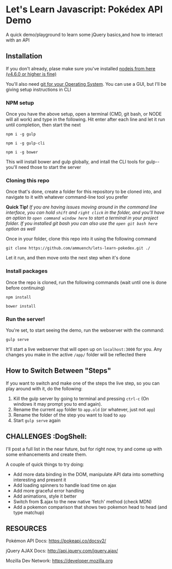 # Let's Learn Javascript: Pokédex API Demo
A quick demo/playground to learn some jQuery basics,and how to interact with an API

## Installation

If you don't already, plase make sure you've installed [nodejs from here (v4.6.0 or higher is fine)](https://nodejs.org/en/)

You'll also need [git for your Operating System](https://git-scm.com/download/).  You can use a GUI, but I'll be giving setup instructions in CLI

### NPM setup

Once you have the above setup, open a terminal (CMD, git bash, or NODE will all work) and type in the following.  Hit enter after each line and let it run until completion, then start the next

`npm i -g gulp`

`npm i -g gulp-cli`

`npm i -g bower`

This will install bower and gulp globally, and intall the CLI tools for gulp--you'll need those to start the server

### Cloning this repo

Once that's done, create a folder for this repository to be cloned into, and navigate to it with whatever command-line tool you prefer

**Quick Tip!** *If you are having issues moving around in the command line interface, you can hold `shift` and `right click` in the folder, and you'll have an option to `open command window here` to start a terminal in your project folder.  If you installed git bash you can also use the `open git bash here` option as well*

Once in your folder, clone this repo into it using the following command

`git clone https://github.com/ammuench/lets-learn-pokedex.git ./`

Let it run, and then move onto the next step when it's done

### Install packages

Once the repo is cloned, run the following commands (wait until one is done before continuing)

`npm install`

`bower install`

### Run the server!

You're set, to start seeing the demo, run the webserver with the command:

`gulp serve`

It'll start a live webserver that will open up on `localhost:3000` for you.  Any changes you make in the active `/app/` folder will be reflected there




## How to Switch Between "Steps"

If you want to switch and make one of the steps the live step, so you can play around with it, do the following:

1. Kill the gulp server by going to terminal and pressing `ctrl-c` (On windows it may prompt you to end again).
2. Rename the current `app` folder to `app.old` (or whatever, just not `app`)
3. Rename the folder of the step you want to load to `app`
4. Start `gulp serve` again


## CHALLENGES :DogShell:

I'll post a full list in the near future, but for right now, try and come up with some enhancements and create them.

A couple of quick things to try doing: 

* Add more data binding in the DOM, manipulate API data into something interesting and present it
* Add loading spinners to handle load time on ajax
* Add more graceful error handling
* Add animations, style it better
* Switch from $.ajax to the new native 'fetch' method (check MDN)
* Add a pokemon comparison that shows two pokemon head to head (and type matchup)

## RESOURCES

Pokémon API Docs: https://pokeapi.co/docsv2/

jQuery AJAX Docs: http://api.jquery.com/jquery.ajax/

Mozilla Dev Network: https://developer.mozilla.org


